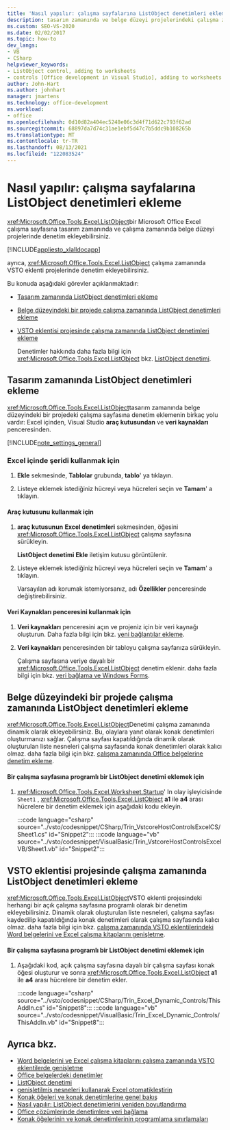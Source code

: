 ```yaml
---
title: 'Nasıl yapılır: çalışma sayfalarına ListObject denetimleri ekleme'
description: tasarım zamanında ve belge düzeyi projelerindeki çalışma zamanında bir Microsoft Office Excel çalışma sayfasına ListObject denetimleri nasıl ekleyebileceğiniz hakkında bilgi edinin.
ms.custom: SEO-VS-2020
ms.date: 02/02/2017
ms.topic: how-to
dev_langs:
- VB
- CSharp
helpviewer_keywords:
- ListObject control, adding to worksheets
- controls [Office development in Visual Studio], adding to worksheets
author: John-Hart
ms.author: johnhart
manager: jmartens
ms.technology: office-development
ms.workload:
- office
ms.openlocfilehash: 0d10d82a404ec5248e06c3d4f71d622c793f62ad
ms.sourcegitcommit: 68897da7d74c31ae1ebf5d47c7b5ddc9b108265b
ms.translationtype: MT
ms.contentlocale: tr-TR
ms.lasthandoff: 08/13/2021
ms.locfileid: "122083524"
---
```

# <a name="how-to-add-listobject-controls-to-worksheets"></a>Nasıl yapılır: çalışma sayfalarına ListObject denetimleri ekleme
  <xref:Microsoft.Office.Tools.Excel.ListObject>bir Microsoft Office Excel çalışma sayfasına tasarım zamanında ve çalışma zamanında belge düzeyi projelerinde denetim ekleyebilirsiniz.

 [!INCLUDE[appliesto_xlalldocapp](../vsto/includes/appliesto-xlalldocapp-md.md)]

 ayrıca, <xref:Microsoft.Office.Tools.Excel.ListObject> çalışma zamanında VSTO eklenti projelerinde denetim ekleyebilirsiniz.

 Bu konuda aşağıdaki görevler açıklanmaktadır:

- [Tasarım zamanında ListObject denetimleri ekleme](#designtime)

- [Belge düzeyindeki bir projede çalışma zamanında ListObject denetimleri ekleme](#runtimedoclevel)

- [VSTO eklentisi projesinde çalışma zamanında ListObject denetimleri ekleme](#runtimeaddin)

  Denetimler hakkında daha fazla bilgi için <xref:Microsoft.Office.Tools.Excel.ListObject> bkz. [ListObject denetimi](../vsto/listobject-control.md).

## <a name="add-listobject-controls-at-design-time"></a><a name="designtime"></a> Tasarım zamanında ListObject denetimleri ekleme
 <xref:Microsoft.Office.Tools.Excel.ListObject>tasarım zamanında belge düzeyindeki bir projedeki çalışma sayfasına denetim eklemenin birkaç yolu vardır: Excel içinden, Visual Studio **araç kutusundan** ve **veri kaynakları** penceresinden.

 [!INCLUDE[note_settings_general](../sharepoint/includes/note-settings-general-md.md)]

### <a name="to-use-the-ribbon-in-excel"></a>Excel içinde şeridi kullanmak için

1. **Ekle** sekmesinde, **Tablolar** grubunda, **tablo**' ya tıklayın.

2. Listeye eklemek istediğiniz hücreyi veya hücreleri seçin ve **Tamam**' a tıklayın.

#### <a name="to-use-the-toolbox"></a>Araç kutusunu kullanmak için

1. **araç kutusunun** **Excel denetimleri** sekmesinden, öğesini <xref:Microsoft.Office.Tools.Excel.ListObject> çalışma sayfasına sürükleyin.

     **ListObject denetimi Ekle** iletişim kutusu görüntülenir.

2. Listeye eklemek istediğiniz hücreyi veya hücreleri seçin ve **Tamam**' a tıklayın.

     Varsayılan adı korumak istemiyorsanız, adı **Özellikler** penceresinde değiştirebilirsiniz.

#### <a name="to-use-the-data-sources-window"></a>Veri Kaynakları penceresini kullanmak için

1. **Veri kaynakları** penceresini açın ve projeniz için bir veri kaynağı oluşturun. Daha fazla bilgi için bkz. [yeni bağlantılar ekleme](../data-tools/add-new-connections.md).

2. **Veri kaynakları** penceresinden bir tabloyu çalışma sayfanıza sürükleyin.

     Çalışma sayfasına veriye dayalı bir <xref:Microsoft.Office.Tools.Excel.ListObject> denetim eklenir. daha fazla bilgi için bkz. [veri bağlama ve Windows Forms](/dotnet/framework/winforms/data-binding-and-windows-forms).

## <a name="add-listobject-controls-at-run-time-in-a-document-level-project"></a><a name="runtimedoclevel"></a> Belge düzeyindeki bir projede çalışma zamanında ListObject denetimleri ekleme
 <xref:Microsoft.Office.Tools.Excel.ListObject>Denetimi çalışma zamanında dinamik olarak ekleyebilirsiniz. Bu, olaylara yanıt olarak konak denetimleri oluşturmanızı sağlar. Çalışma sayfası kapatıldığında dinamik olarak oluşturulan liste nesneleri çalışma sayfasında konak denetimleri olarak kalıcı olmaz. daha fazla bilgi için bkz. [çalışma zamanında Office belgelerine denetim ekleme](../vsto/adding-controls-to-office-documents-at-run-time.md).

#### <a name="to-add-a-listobject-control-to-a-worksheet-programmatically"></a>Bir çalışma sayfasına programlı bir ListObject denetimi eklemek için

1. <xref:Microsoft.Office.Tools.Excel.Worksheet.Startup>' In olay işleyicisinde `Sheet1` , <xref:Microsoft.Office.Tools.Excel.ListObject> **a1** ile **a4** arası hücrelere bir denetim eklemek için aşağıdaki kodu ekleyin.

     :::code language="csharp" source="../vsto/codesnippet/CSharp/Trin_VstcoreHostControlsExcelCS/Sheet1.cs" id="Snippet2":::
     :::code language="vb" source="../vsto/codesnippet/VisualBasic/Trin_VstcoreHostControlsExcelVB/Sheet1.vb" id="Snippet2":::

## <a name="add-listobject-controls-at-run-time-in-a-vsto-add-in-project"></a><a name="runtimeaddin"></a>VSTO eklentisi projesinde çalışma zamanında ListObject denetimleri ekleme
 <xref:Microsoft.Office.Tools.Excel.ListObject>VSTO eklenti projesindeki herhangi bir açık çalışma sayfasına programlı olarak bir denetim ekleyebilirsiniz. Dinamik olarak oluşturulan liste nesneleri, çalışma sayfası kaydedilip kapatıldığında konak denetimleri olarak çalışma sayfasında kalıcı olmaz. daha fazla bilgi için bkz. [çalışma zamanında VSTO eklentilerindeki Word belgelerini ve Excel çalışma kitaplarını genişletme](../vsto/extending-word-documents-and-excel-workbooks-in-vsto-add-ins-at-run-time.md).

#### <a name="to-add-a-listobject-control-to-a-worksheet-programmatically"></a>Bir çalışma sayfasına programlı bir ListObject denetimi eklemek için

1. Aşağıdaki kod, açık çalışma sayfasına dayalı bir çalışma sayfası konak öğesi oluşturur ve sonra <xref:Microsoft.Office.Tools.Excel.ListObject> **a1** ile **a4** arası hücrelere bir denetim ekler.

     :::code language="csharp" source="../vsto/codesnippet/CSharp/Trin_Excel_Dynamic_Controls/ThisAddIn.cs" id="Snippet8":::
     :::code language="vb" source="../vsto/codesnippet/VisualBasic/Trin_Excel_Dynamic_Controls/ThisAddIn.vb" id="Snippet8":::

## <a name="see-also"></a>Ayrıca bkz.
- [Word belgelerini ve Excel çalışma kitaplarını çalışma zamanında VSTO eklentilerde genişletme](../vsto/extending-word-documents-and-excel-workbooks-in-vsto-add-ins-at-run-time.md)
- [Office belgelerdeki denetimler](../vsto/controls-on-office-documents.md)
- [ListObject denetimi](../vsto/listobject-control.md)
- [genişletilmiş nesneleri kullanarak Excel otomatikleştirin](../vsto/automating-excel-by-using-extended-objects.md)
- [Konak öğeleri ve konak denetimlerine genel bakış](../vsto/host-items-and-host-controls-overview.md)
- [Nasıl yapılır: ListObject denetimlerini yeniden boyutlandırma](../vsto/how-to-resize-listobject-controls.md)
- [Office çözümlerinde denetimlere veri bağlama](../vsto/binding-data-to-controls-in-office-solutions.md)
- [Konak öğelerinin ve konak denetimlerinin programlama sınırlamaları](../vsto/programmatic-limitations-of-host-items-and-host-controls.md)
